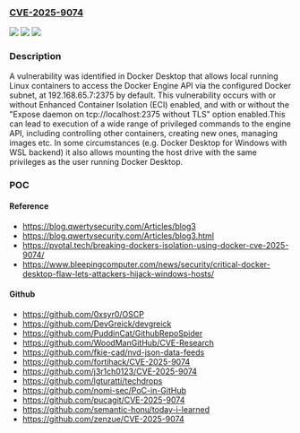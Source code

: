 ### [CVE-2025-9074](https://cve.mitre.org/cgi-bin/cvename.cgi?name=CVE-2025-9074)
![](https://img.shields.io/static/v1?label=Product&message=Docker%20Desktop&color=blue)
![](https://img.shields.io/static/v1?label=Version&message=4.25%20&color=brightgreen)
![](https://img.shields.io/static/v1?label=Vulnerability&message=CWE-668%20Exposure%20of%20Resource%20to%20Wrong%20Sphere&color=brightgreen)

### Description

A vulnerability was identified in Docker Desktop that allows local running Linux containers to access the Docker Engine API via the configured Docker subnet, at 192.168.65.7:2375 by default. This vulnerability occurs with or without Enhanced Container Isolation (ECI) enabled, and with or without the "Expose daemon on tcp://localhost:2375 without TLS" option enabled.This can lead to execution of a wide range of privileged commands to the engine API, including controlling other containers, creating new ones, managing images etc. In some circumstances (e.g. Docker Desktop for Windows with WSL backend) it also allows mounting the host drive with the same privileges as the user running Docker Desktop.

### POC

#### Reference
- https://blog.qwertysecurity.com/Articles/blog3
- https://blog.qwertysecurity.com/Articles/blog3.html
- https://pvotal.tech/breaking-dockers-isolation-using-docker-cve-2025-9074/
- https://www.bleepingcomputer.com/news/security/critical-docker-desktop-flaw-lets-attackers-hijack-windows-hosts/

#### Github
- https://github.com/0xsyr0/OSCP
- https://github.com/DevGreick/devgreick
- https://github.com/PuddinCat/GithubRepoSpider
- https://github.com/WoodManGitHub/CVE-Research
- https://github.com/fkie-cad/nvd-json-data-feeds
- https://github.com/fortihack/CVE-2025-9074
- https://github.com/j3r1ch0123/CVE-2025-9074
- https://github.com/lgturatti/techdrops
- https://github.com/nomi-sec/PoC-in-GitHub
- https://github.com/pucagit/CVE-2025-9074
- https://github.com/semantic-honu/today-i-learned
- https://github.com/zenzue/CVE-2025-9074

